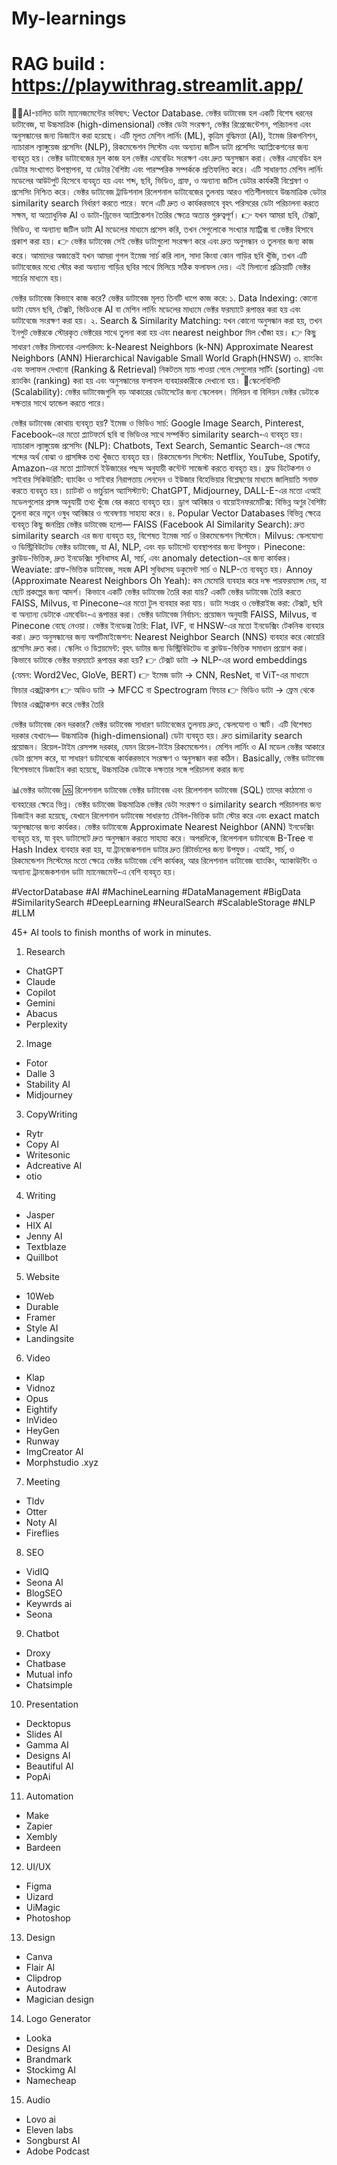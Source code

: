 # My-learnings
# RAG build : https://playwithrag.streamlit.app/
🌟🌟AI-চালিত ডাটা ম্যানেজমেন্টের ভবিষ্যৎ: Vector Database.
ভেক্টর ডাটাবেজ হল একটি বিশেষ ধরনের ডাটাবেজ, যা উচ্চমাত্রিক (high-dimensional) ভেক্টর ডেটা সংরক্ষণ, ভেক্টর রিপ্রেজেন্টেশন, পরিচালনা এবং অনুসন্ধানের জন্য ডিজাইন করা হয়েছে। এটি মূলত মেশিন লার্নিং (ML), কৃত্রিম বুদ্ধিমত্তা (AI), ইমেজ রিকগনিশন, ন্যাচারাল ল্যাঙ্গুয়েজ প্রসেসিং (NLP), রিকমেন্ডেশন সিস্টেম এবং অন্যান্য জটিল ডাটা প্রসেসিং অ্যাপ্লিকেশনের জন্য ব্যবহৃত হয়।
ভেক্টর ডাটাবেজের মূল কাজ হল ভেক্টর এমবেডিং সংরক্ষণ এবং দ্রুত অনুসন্ধান করা। ভেক্টর এমবেডিং হল ডেটার সংখ্যাগত উপস্থাপনা, যা ডেটার বৈশিষ্ট্য এবং পারস্পরিক সম্পর্ককে প্রতিফলিত করে। এটি সাধারণত মেশিন লার্নিং মডেলের আউটপুট হিসেবে ব্যবহৃত হয় এবং শব্দ, ছবি, ভিডিও, গ্রাফ, ও অন্যান্য জটিল ডেটার কার্যকরী বিশ্লেষণ ও প্রসেসিং নিশ্চিত করে।
ভেক্টর ডাটাবেজ ট্রাডিশনাল রিলেশনাল ডাটাবেজের তুলনায় আরও গতিশীলভাবে উচ্চমাত্রিক ডেটার similarity search নির্ধারণ করতে পারে। ফলে এটি দ্রুত ও কার্যকরভাবে বৃহৎ পরিসরের ডেটা পরিচালনা করতে সক্ষম, যা অত্যাধুনিক AI ও ডাটা-ড্রিভেন অ্যাপ্লিকেশন তৈরির ক্ষেত্রে অত্যন্ত গুরুত্বপূর্ণ।
👉 যখন আমরা ছবি, টেক্সট, ভিডিও, বা অন্যান্য জটিল ডাটা AI মডেলের মাধ্যমে প্রসেস করি, তখন সেগুলোকে সংখ্যার ম্যাট্রিক্স বা ভেক্টর হিসাবে প্রকাশ করা হয়।
 👉 ভেক্টর ডাটাবেজ সেই ভেক্টর ডাটাগুলো সংরক্ষণ করে এবং দ্রুত অনুসন্ধান ও তুলনার জন্য কাজ করে।
আমাদের অজান্তেই যখন আমরা গুগল ইমেজ সার্চ করি লাল, সাদা কিংবা কোন গাড়ির  ছবি খুঁজি, তখন এটি ডাটাবেজের মধ্যে স্টোর করা অন্যান্য গাড়ির ছবির সাথে মিলিয়ে সঠিক ফলাফল দেয়। এই মিলানো প্রক্রিয়াটি ভেক্টর সার্চের মাধ্যমে হয়।

ভেক্টর ডাটাবেজ কিভাবে কাজ করে?
ভেক্টর ডাটাবেজ মূলত তিনটি ধাপে কাজ করে:
১. Data Indexing:
কোনো ডাটা যেমন ছবি, টেক্সট, ভিডিওকে AI বা মেশিন লার্নিং মডেলের মাধ্যমে ভেক্টর ফরম্যাটে রূপান্তর করা হয় এবং ডাটাবেজে সংরক্ষণ করা হয়।
২. Search & Similarity Matching:
যখন কোনো অনুসন্ধান করা হয়, তখন ইনপুট ভেক্টরকে স্টোরকৃত ভেক্টরের সাথে তুলনা করা হয় এবং nearest neighbor মিল খোঁজা হয়।
👉 কিছু সাধারণ ভেক্টর মিলানোর এলগরিদম:
k-Nearest Neighbors (k-NN)
Approximate Nearest Neighbors (ANN)
Hierarchical Navigable Small World Graph(HNSW)
৩. র‍্যাংকিং এবং ফলাফল দেখানো (Ranking & Retrieval)
নিকটতম ম্যাচ পাওয়া গেলে সেগুলোর সার্টিং (sorting) এবং র‍্যাংকিং (ranking) করা হয় এবং অনুসন্ধানের ফলাফল ব্যবহারকারীকে দেখানো হয়।
🔴স্কেলেবিলিটি (Scalability):
ভেক্টর ডাটাবেজগুলি বড় আকারের ডেটাসেটের জন্য স্কেলেবল। মিলিয়ন বা বিলিয়ন ভেক্টর ডেটাকে দক্ষতার সাথে হ্যান্ডেল করতে পারে।

ভেক্টর ডাটাবেজ কোথায় ব্যবহৃত হয়?
ইমেজ ও ভিডিও সার্চ: Google Image Search, Pinterest, Facebook-এর মতো প্ল্যাটফর্মে ছবি বা ভিডিওর সাথে সম্পর্কিত similarity search-এ ব্যবহৃত হয়।
ন্যাচারাল ল্যাঙ্গুয়েজ প্রসেসিং (NLP): Chatbots, Text Search, Semantic Search-এর ক্ষেত্রে শব্দের অর্থ বোঝা ও প্রাসঙ্গিক তথ্য খুঁজতে ব্যবহৃত হয়।
রিকমেন্ডেশন সিস্টেম: Netflix, YouTube, Spotify, Amazon-এর মতো প্ল্যাটফর্মে ইউজারের পছন্দ অনুযায়ী কন্টেন্ট সাজেস্ট করতে ব্যবহৃত হয়।
ফ্রড ডিটেকশন ও সাইবার সিকিউরিটি: ব্যাংকিং ও সাইবার নিরাপত্তায় লেনদেন ও ইউজার বিহেভিয়ার বিশ্লেষণের মাধ্যমে জালিয়াতি সনাক্ত করতে ব্যবহৃত হয়।
চ্যাটবট ও ভার্চুয়াল অ্যাসিস্ট্যান্ট: ChatGPT, Midjourney, DALL-E-এর মতো এআই মডেলগুলোর প্রসঙ্গ অনুযায়ী তথ্য খুঁজে বের করতে ব্যবহৃত হয়।
ড্রাগ আবিষ্কার ও বায়োইনফরমেটিক্স: বিভিন্ন অণুর বৈশিষ্ট্য তুলনা করে নতুন ওষুধ আবিষ্কার ও গবেষণায় সাহায্য করে।
৪. Popular Vector Databases
বিভিন্ন ক্ষেত্রে ব্যবহৃত কিছু জনপ্রিয় ভেক্টর ডাটাবেজ হলো—
FAISS (Facebook AI Similarity Search): দ্রুত similarity search এর জন্য ব্যবহৃত হয়, বিশেষত ইমেজ সার্চ ও রিকমেন্ডেশন সিস্টেমে।
Milvus: স্কেলযোগ্য ও ডিস্ট্রিবিউটেড ভেক্টর ডাটাবেজ, যা AI, NLP, এবং বড় ডাটাসেট ব্যবস্থাপনার জন্য উপযুক্ত।
Pinecone: ক্লাউড-ভিত্তিক, দ্রুত ইনডেক্সিং সুবিধাসহ AI, সার্চ, এবং anomaly detection-এর জন্য কার্যকর।
Weaviate: গ্রাফ-ভিত্তিক ডাটাবেজ, সহজ API সুবিধাসহ ডকুমেন্ট সার্চ ও NLP-তে ব্যবহৃত হয়।
Annoy (Approximate Nearest Neighbors Oh Yeah): কম মেমোরি ব্যবহার করে দক্ষ পারফরম্যান্স দেয়, যা ছোট প্রকল্পের জন্য আদর্শ।
কিভাবে একটি ভেক্টর ডাটাবেজ তৈরি করা যায়?
একটি ভেক্টর ডাটাবেজ তৈরি করতে FAISS, Milvus, বা Pinecone-এর মতো টুল ব্যবহার করা যায়।
ডাটা সংগ্রহ ও ভেক্টরাইজ করা: টেক্সট, ছবি বা অন্যান্য ডেটাকে এমবেডিং-এ রূপান্তর করা।
ভেক্টর ডাটাবেজ নির্বাচন: প্রয়োজন অনুযায়ী FAISS, Milvus, বা Pinecone বেছে নেওয়া।
ভেক্টর ইনডেক্স তৈরি: Flat, IVF, বা HNSW-এর মতো ইনডেক্সিং টেকনিক ব্যবহার করা।
দ্রুত অনুসন্ধানের জন্য অপটিমাইজেশন: Nearest Neighbor Search (NNS) ব্যবহার করে কোয়েরি প্রসেসিং দ্রুত করা।
স্কেলিং ও ডিপ্লয়মেন্ট: বৃহৎ ডাটার জন্য ডিস্ট্রিবিউটেড বা ক্লাউড-ভিত্তিক সমাধান প্রয়োগ করা।
কিভাবে ডাটাকে ভেক্টর ফরম্যাটে রূপান্তর করা হয়?
👉 টেক্সট ডাটা → NLP-এর word embeddings (যেমন: Word2Vec, GloVe, BERT)
 👉 ইমেজ ডাটা → CNN, ResNet, বা ViT-এর মাধ্যমে ফিচার এক্সট্রাকশন
 👉 অডিও ডাটা → MFCC বা Spectrogram ফিচার
 👉 ভিডিও ডাটা → ফ্রেম থেকে ফিচার এক্সট্রাকশন করে ভেক্টর তৈরি

ভেক্টর ডাটাবেজ কেন দরকার?
ভেক্টর ডাটাবেজ সাধারণ ডাটাবেজের তুলনায় দ্রুত, স্কেলযোগ্য ও স্মার্ট। এটি বিশেষত দরকার যেখানে—
উচ্চমাত্রিক (high-dimensional) ডেটা ব্যবহৃত হয়।
দ্রুত similarity search প্রয়োজন।
রিয়েল-টাইম রেসপন্স দরকার, যেমন রিয়েল-টাইম রিকমেন্ডেশন।
মেশিন লার্নিং ও AI মডেল ভেক্টর আকারে ডেটা প্রসেস করে, যা সাধারণ ডাটাবেজে কার্যকরভাবে সংরক্ষণ ও অনুসন্ধান করা কঠিন।
Basically, ভেক্টর ডাটাবেজ বিশেষভাবে ডিজাইন করা হয়েছে, উচ্চমাত্রিক ডেটাকে দক্ষতার সঙ্গে পরিচালনা করার জন্য

📊ভেক্টর ডাটাবেজ 🆚 রিলেশনাল ডাটাবেজ
ভেক্টর ডাটাবেজ এবং রিলেশনাল ডাটাবেজ (SQL) তাদের কাঠামো ও ব্যবহারের ক্ষেত্রে ভিন্ন। ভেক্টর ডাটাবেজ উচ্চমাত্রিক ভেক্টর ডেটা সংরক্ষণ ও similarity search পরিচালনার জন্য ডিজাইন করা হয়েছে, যেখানে রিলেশনাল ডাটাবেজ সাধারণত টেবিল-ভিত্তিক ডাটা স্টোর করে এবং exact match অনুসন্ধানের জন্য কার্যকর।
ভেক্টর ডাটাবেজে Approximate Nearest Neighbor (ANN) ইনডেক্সিং ব্যবহৃত হয়, যা বৃহৎ ডাটাসেটে দ্রুত অনুসন্ধান করতে সাহায্য করে। অপরদিকে, রিলেশনাল ডাটাবেজে B-Tree বা Hash Index ব্যবহার করা হয়, যা ট্রানজেকশনাল ডাটার দ্রুত রিটার্ভালের জন্য উপযুক্ত।
এআই, সার্চ, ও রিকমেন্ডেশন সিস্টেমের মতো ক্ষেত্রে ভেক্টর ডাটাবেজ বেশি কার্যকর, আর রিলেশনাল ডাটাবেজ ব্যাংকিং, অ্যাকাউন্টিং ও অন্যান্য ট্রানজেকশনাল ডাটা ম্যানেজমেন্ট-এ বেশি ব্যবহৃত হয়।

#VectorDatabase #AI #MachineLearning #DataManagement #BigData #SimilaritySearch #DeepLearning #NeuralSearch #ScalableStorage #NLP #LLM


45+ AI tools to finish months of work in minutes.

1. Research

- ChatGPT
- Claude 
- Copilot
- Gemini
- Abacus
- Perplexity 

2. Image

- Fotor
- Dalle 3
- Stability AI
- Midjourney

3. CopyWriting

- Rytr
- Copy AI
- Writesonic
- Adcreative AI
- otio

4. Writing

- Jasper
- HIX AI
- Jenny AI
- Textblaze
- Quillbot

5. Website

- 10Web
- Durable
- Framer
- Style AI
- Landingsite

6. Video

- Klap
- Vidnoz 
- Opus
- Eightify
- InVideo
- HeyGen
- Runway
- ImgCreator AI
- Morphstudio .xyz

7. Meeting

- Tldv
- Otter
- Noty AI
- Fireflies

8. SEO

- VidIQ
- Seona AI
- BlogSEO
- Keywrds ai
- Seona

9. Chatbot

- Droxy
- Chatbase
- Mutual info
- Chatsimple

10. Presentation

- Decktopus
- Slides AI
- Gamma AI
- Designs AI
- Beautiful AI
- PopAi

11. Automation

- Make
- Zapier
- Xembly
- Bardeen

12. UI/UX

- Figma
- Uizard
- UiMagic
- Photoshop

13. Design

- Canva
- Flair AI
- Clipdrop
- Autodraw
- Magician design

14. Logo Generator

- Looka
- Designs AI
- Brandmark
- Stockimg AI
- Namecheap

15. Audio

- Lovo ai
- Eleven labs
- Songburst AI
- Adobe Podcast